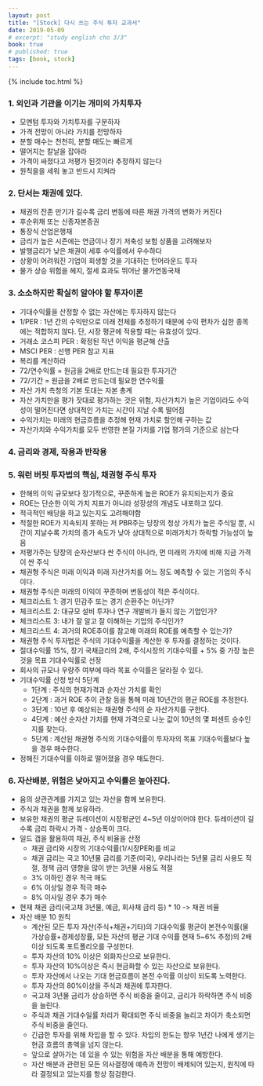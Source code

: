 ```yaml
---
layout: post
title: "[Stock] 다시 쓰는 주식 투자 교과서"
date: 2019-05-09
# excerpt: "study english cho 3/3"
book: true
# published: true
tags: [book, stock]
---
```


{% include toc.html %}

### 1. 외인과 기관을 이기는 개미의 가치투자
- 모멘텀 투자와 가치투자를 구분하자
- 가격 전망이 아니라 가치를 전망하자
- 분할 매수는 천천히, 분할 매도는 빠르게
- 떨어지는 칼날을 잡아라
- 가격이 싸졌다고 저평가 된것이라 추정하지 않는다
- 원칙을을 세워 놓고 반드시 지켜라
### 2. 단서는 채권에 있다.
- 채권의 잔존 만기가 길수록 금리 변동에 따른 채권 가격의 변화가 커진다
- 후순위채 또는 신종자본증권
- 통장식 산업은행채
- 금리가 높은 시즌에는 연금이나 장기 저축성 보험 상품을 고려해보자
- 발행금리가 낮은 채권이 세후 수익률에서 우수하다
- 상황이 어려워진 기업이 회생할 것을 기대하는 턴어라운드 투자
- 물가 상승 위험을 헤지, 절세 효과도 뛰어난 물가연동국채
### 3. 소소하지만 확실히 알아야 할 투자이론
- 기대수익률을 산정할 수 없는 자산에는 투자하지 않는다
- 1/PER : 1년 간의 수익만으로 미래 전체를 추정하기 때문에 수익 편차가 심한 종목에는 적합하지 않다. 단, 시장 평균에 적용할 때는 유효성이 있다.
- 거래소 코스피 PER : 확정된 작년 이익을 평균해 산출
- MSCI PER : 선행 PER 참고 지표
- 복리를 계산하라
- 72/연수익률 = 원금을 2배로 만드는데 필요한 투자기간
- 72/기간 = 원금을 2배로 만드는데 필요한 연수익률
- 자산 가치 측청의 기본 토대는 자본 총계
- 자산 가치만을 평가 잣대로 평가하는 것은 위험, 자산가치가 높은 기업이라도 수익성이 떨어진다면 상대적인 가치는 시간이 지날 수록 떨어짐
- 수익가치는 미래의 현금흐름을 추정해 현재 가치로 할인해 구하는 값
- 자산가치와 수익가치를 모두 반영한 본질 가치를 기업 평가의 기준으로 삼는다
### 4. 금리와 경제, 작용과 반작용
### 5. 워런 버핏 투자법의 핵심, 채권형 주식 투자
- 한해의 이익 규모보다 장기적으로, 꾸준하게 높은 ROE가 유지되는지가 중요
- ROE는 단순한 이익 가치 지표가 아니라 성장성의 개념도 내포하고 있다.
- 적극적인 배당을 하고 있는지도 고려해야함
- 적절한 ROE가 지속되지 못하는 저 PBR주는 당장의 청상 가치가 높은 주식일 뿐, 시간이 지날수록 가치의 증가 속도가 낮아 상대적으로 미래가치가 하락할 가능성이 높음
- 저평가주는 당장의 순자산보다 싼 주식이 아니라, 먼 미래의 가치에 비해 지금 가격이 싼 주식
- 채권형 주식은 미래 이익과 미래 자산가치를 어느 정도 예측할 수 있는 기업의 주식이다.
- 채권형 주식은 미래의 이익이 꾸준하며 변동성이 적은 주식이다.
- 체크리스트 1: 경기 민감주 또는 경기 순환주는 아닌가?
- 체크리스트 2: 대규모 설비 투자나 연구 개발비가 들지 않는 기업인가?
- 체크리스트 3: 내가 잘 알고 잘 이해하는 기업의 주식인가?
- 체크리스트 4: 과거의 ROE추이를 참고해 미래의 ROE를 예측할 수 있는가?
- 채권형 주식 투자법은 주식의 기대수익률을 계산한 후 투자를 결정하는 것이다.
- 절대수익률 15%, 장기 국채금리의 2배, 주식시장의 기대수익률 + 5% 중 가장 높은것을 목표 기대수익률로 선정
- 회사의 규모나 우량주 여부에 따라 목표 수익률은 달라질 수 있다.
- 기대수익률 산정 방식 5단계
  - 1단계 : 주식의 현재가격과 순자산 가치를 확인
  - 2단계 : 과거 ROE 추이 관찰 등을 통해 미래 10년간의 평균 ROE를 추정한다.
  - 3단계 : 10년 후 예상되는 채권형 주식의 순 자산가치를 구한다.
  - 4단계 : 예산 순자산 가치를 현재 가격으로 나눈 값이 10년의 몇 퍼센트 승수인지를 찾는다.
  - 5단계 : 계산된 채권형 주식의 기대수익률이 투자자의 목표 기대수익률보다 높을 경우 매수한다.
- 정해진 기대수익률 이하로 떨어졌을 경우 매도한다.
### 6. 자산배분, 위험은 낮아지고 수익률은 높아진다.
- 음의 상관관계를 가지고 있는 자산을 함께 보유한다.
- 주식과 채권을 함께 보유하라.
- 보유한 채권의 평균 듀레이션이 시장평균인 4~5년 이상이어야 한다. 듀레이션이 길 수록 금리 하락시 가격 - 상승폭이 크다.
- 일드 갭을 활용하여 채권, 주식 비율을 산정
  - 채권 금리와 시장의 기대수익률(1/시장PER)를 비교
  - 채권 금리는 국고 10년물 금리를 기준(미국), 우리나라는 5년물 금리 사용도 적절, 정책 금리 영향을 많이 받는 3년물 사용도 적절
  - 3% 이하인 경우 적극 매도
  - 6% 이상일 경우 적극 매수
  - 8% 이사일 경우 추가 매수
- 현재 채권 금리(국고채 3년물, 예금, 회사채 금리 등) * 10 -> 채권 비율
- 자산 배분 10 원칙
  - 계산된 모든 투자 자산(주식+채권+기타)의 기대수익률 평균이 본전수익률(물가상승률+경제성장률, 모든 자산의 평균 기대 수익률 현재 5~6% 추정)의 2배이상 되도록 포트폴리오를 구성한다.
  - 투자 자산의 10% 이상은 외화자산으로 보유한다.
  - 투자 자산의 10%이상은 즉시 현금화할 수 있는 자산으로 보유한다.
  - 투자 자산에서 나오는 기대 현금흐름이 본전 수익률 이상이 되도록 노력한다.
  - 투자 자산의 80%이상을 주식과 채권에 투자한다.
  - 국고채 3년물 금리가 상승하면 주식 비중을 줄이고, 금리가 하락하면 주식 비중을 늘린다.
  - 주식과 채권 기대수일률 차리가 확대되면 주식 비중을 늘리고 차이가 축소되면 주식 비중을 줄인다.
  - 긴급한 투자를 위해 차입을 할 수 있다. 차입의 한도는 향우 1년간 나에게 생기는 현금 흐름의 총액을 넘지 않는다.
  - 앞으로 살아가는 데 있을 수 있는 위험을 자산 배분을 통해 예방한다.
  -  자산 배분과 관련된 모든 의사결정에 예측과 전망이 배제되어 있는지, 원칙에 따라 결정되고 있는지를 항상 점검한다.